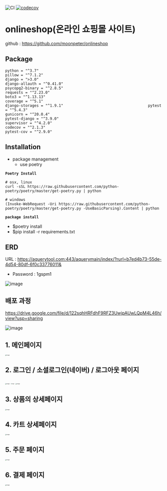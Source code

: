 ![CI](https://github.com/moonpeter/onlineshop/workflows/CI/badge.svg) [![codecov](https://codecov.io/gh/moonpeter/onlineshop/branch/master/graph/badge.svg)](https://codecov.io/gh/moonpeter/onlineshop)


# onlineshop(온라인 쇼핑몰 사이트)

github : https://github.com/moonpeter/onlineshop



## Package

```
python = "^3.7"																pillow = "^7.1.2"
django = ">3.0"																django-allauth = "^0.41.0"
psycopg2-binary = "^2.8.5"										requests = "^2.23.0"
boto3 = "^1.13.13"														coverage = "^5.1"
django-storages = "^1.9.1"										pytest = "^5.4.3"
gunicorn = "^20.0.4"													pytest-django = "^3.9.0"
supervisor = "^4.2.0"													codecov = "^2.1.3"
pytest-cov = "^2.9.0"
```



## Installation

- package management
  - use poetry

**`Poetry Install`**

```
# osx, linux
curl -sSL https://raw.githubusercontent.com/python-poetry/poetry/master/get-poetry.py | python

# windows
(Invoke-WebRequest -Uri https://raw.githubusercontent.com/python-poetry/poetry/master/get-poetry.py -UseBasicParsing).Content | python
```

**`package install`**

- $poetry install
- $pip install -r requirements.txt









## ERD

URL : https://aquerytool.com:443/aquerymain/index/?rurl=b7ed4b73-55de-4d54-80df-6f0c33776011&

- Password : 1gspm1

![image](https://user-images.githubusercontent.com/57426244/83367549-0d5e8c00-a3f0-11ea-82e3-299af4c10eee.png)



## 배포 과정

https://drive.google.com/file/d/122sqhHRFdhF9RFZ3UwjpAUwLQpM4L46h/view?usp=sharing

![image](https://user-images.githubusercontent.com/57426244/83371560-af38a580-a3fd-11ea-9040-c60ec1b4eae4.png)





## 1. 메인페이지

<img src="https://user-images.githubusercontent.com/57426244/83587847-fe601100-a58a-11ea-9ffe-13d702a5ae67.png" alt="image" style="zoom:25%;" />

## 2. 로그인 / 소셜로그인(네이버) / 로그아웃 페이지

<img src="https://user-images.githubusercontent.com/57426244/83347275-0cc9e500-a35f-11ea-9672-8e931326ac65.png" alt="image" style="zoom:25%;" />

<img src="https://user-images.githubusercontent.com/57426244/83347303-3f73dd80-a35f-11ea-81d2-b207a6badfb4.png" alt="image" style="zoom:20%;" />

<img src="https://user-images.githubusercontent.com/57426244/83347343-5fa39c80-a35f-11ea-88e0-2c29f619ad43.png" alt="image" style="zoom:25%;" />

## 3. 상품의 상세페이지

<img src="https://user-images.githubusercontent.com/57426244/83344880-b3a28700-a347-11ea-9f83-d40aca22ffeb.png" alt="image" style="zoom:25%;" />

## 4. 카트 상세페이지

<img src="https://user-images.githubusercontent.com/57426244/83344881-ba30fe80-a347-11ea-9c0c-afab7148bb6f.png" alt="image" style="zoom:25%;" />













## 5. 주문 페이지

<img src="https://user-images.githubusercontent.com/57426244/83344885-c9b04780-a347-11ea-8918-b71c0ea7b92b.png" alt="image" style="zoom:25%;" />

## 6. 결제 페이지

<img src="https://user-images.githubusercontent.com/57426244/83344887-d16fec00-a347-11ea-9d66-3975322d98e1.png" alt="image" style="zoom:25%;" />
